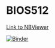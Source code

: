 # BIOS512

[Link to NBViewer](https://nbviewer.jupyter.org/github/gmzuckerman/BIOS512/tree/main/)

[![Binder](http://mybinder.org/badge_logo.svg)](http://mybinder.org/v2/gh/gmzuckerman/BIOS512/main)
